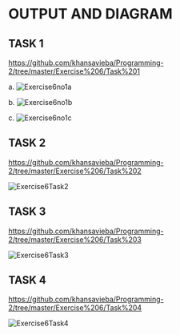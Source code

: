 # OUTPUT AND DIAGRAM

## TASK 1
https://github.com/khansavieba/Programming-2/tree/master/Exercise%206/Task%201

a.
![Exercise6no1a](https://user-images.githubusercontent.com/61281276/79114227-ecdd6280-7dac-11ea-8370-4a583833478d.PNG)

b.
![Exercise6no1b](https://user-images.githubusercontent.com/61281276/79114347-42b20a80-7dad-11ea-8f61-4e6340624eba.PNG)

c. 
![Exercise6no1c](https://user-images.githubusercontent.com/61281276/79114371-5198bd00-7dad-11ea-90a3-0f6e11357323.PNG)

## TASK 2 
https://github.com/khansavieba/Programming-2/tree/master/Exercise%206/Task%202

![Exercise6Task2](https://user-images.githubusercontent.com/61281276/79114404-683f1400-7dad-11ea-98f8-00f644c93120.PNG)

## TASK 3 
https://github.com/khansavieba/Programming-2/tree/master/Exercise%206/Task%203

![Exercise6Task3](https://user-images.githubusercontent.com/61281276/79114411-6b3a0480-7dad-11ea-899d-447652a1a986.PNG)

## TASK 4
https://github.com/khansavieba/Programming-2/tree/master/Exercise%206/Task%204

![Exercise6Task4](https://user-images.githubusercontent.com/61281276/79114413-6e34f500-7dad-11ea-9a72-fe8d5d7cc7fb.PNG)
